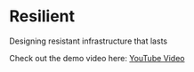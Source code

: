 # Resilient
Designing resistant infrastructure that lasts

Check out the demo video here: [YouTube Video](https://www.youtube.com/watch?v=QtSfZRULvng)
